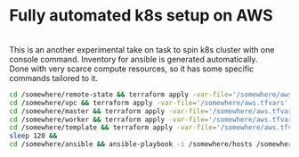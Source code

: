 # Fully automated k8s setup on AWS
<br>
This is an another experimental take on task to spin k8s cluster with one console command. Inventory for ansible is generated automatically. <br>
Done with very scarce compute resources, so it has some specific commands tailored to it.<br>

```bash
cd /somewhere/remote-state && terraform apply -var-file='/somewhere/aws.tfvars' -auto-approve &&
cd /somewhere/vpc && terraform apply -var-file='/somewhere/aws.tfvars' -auto-approve &&
cd /somewhere/master && terraform apply -var-file='/somewhere/aws.tfvars' -auto-approve && 
cd /somewhere/worker && terraform apply -var-file='/somewhere/aws.tfvars' -auto-approve && 
cd /somewhere/template && terraform apply -var-file='/somewhere/aws.tfvars' -auto-approve && 
sleep 120 && 
cd /somewhere/ansible && ansible-playbook -i /somewhere/hosts /somewhere/ansible/docker.yml /somewhere/ansible/kubernetes-bins.yml /somewhere/ansible/kubernetes-masters-bootstrap.yml /somewhere/ansible/kubernetes-workers-join.yml
```

